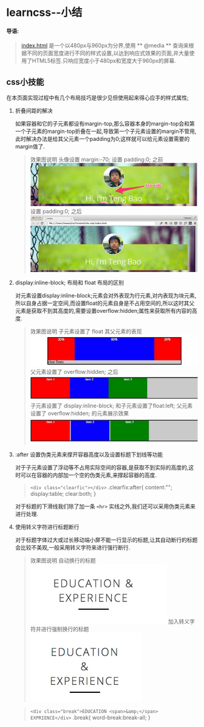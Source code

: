 # learncss--小结
#### 导语:
> [index.html](index.html) 是一个以480px与960px为分界,使用 ** @media ** 查询来根据不同的页面宽度进行不同的样式设置,以达到响应式效果的页面,并大量使用了HTML5标签.只响应宽度小于480px和宽度大于960px的屏幕.

## css小技能

在本页面实现过程中有几个布局技巧是很少见但使用起来得心应手的样式属性;

1. 折叠间距的解决

    如果容器和它的子元素都设有margin-top,那么容器本身的margin-top会和第一个子元素的margin-top折叠在一起,导致第一个子元素设置的margin不管用,此时解决办法是给其父元素一个padding为0;这样就可以给元素设置需要的margin值了.
    > 效果图说明 
    > 头像设置 margin:-70;
    > 设置 padding:0; 之前 ![header1.jpg](img/header1.jpg)
    > 设置 padding:0; 之后 ![header2.jpg](img/header2.jpg)

2. display:inline-block; 布局和 float 布局的区别

    对元素设置display:inline-block;元素会对外表现为行元素,对内表现为块元素,所以自身占据一定空间,而设置float的元素自身是不占用空间的,所以这时其父元素是获取不到其高度的,需要设置overflow:hidden;属性来获取所有内容的高度.
    > 效果图说明
    子元素设置了 float 其父元素的表现 
    > ![float1.jpg](img/float1.jpg)
    父元素设置了 overflow:hidden; 之后 
    > ![float2.jpg](img/float2.jpg)
    子元素设置了 display:inline-block; 和子元素设置了float:left; 父元素设置了 overflow:hidden; 的元素展示效果 
    > ![inline-block.jpg](img/inline-block.jpg)

3. :after 设置伪类元素来撑开容器高度以及设置标题下划线等功能

    对于子元素设置了浮动等不占用实际空间的容器,是获取不到实际的高度的,这时可以在容器的内部加一个空的伪类元素,来撑起容器的高度.

    > ```<div class="clearfic"></div>```
    > .clearfix:after{ content:""; display:table; clear:both; }

    对于标题的下滑线我们除了加一条 ```<hr>``` 实线之外,我们还可以采用伪类元素来进行处理.

4. 使用转义字符进行标题断行

    对于标题字体过大或过长移动端小屏不能一行显示的标题,让其自动断行的标题会比较不美观,一般采用转义字符来进行强行断行.

    > 效果图说明
    自动换行的标题 
    > ![header-2.jpg](img/header-2.jpg)
    加入转义字符并进行强制换行的标题 
    > ![header-1.jpg](img/header-1.jpg)

    > ```<div class="break">EDUCATION <span>&amp;</span> EXPRIENCE</div>```
    > .break{ word-break:break-all; }


